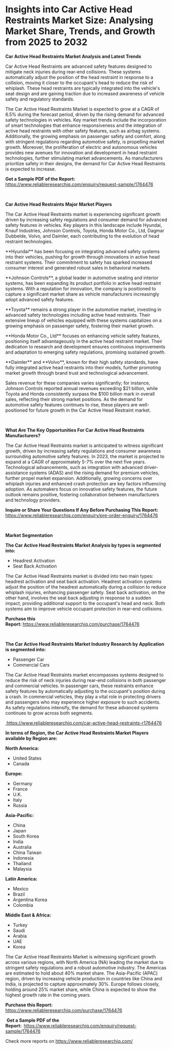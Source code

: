 <p><h1>Insights into Car Active Head Restraints Market Size: Analysing Market Share, Trends, and Growth from 2025 to 2032</h1></p><p><strong>Car Active Head Restraints Market Analysis and Latest Trends</strong></p>
<p><p>Car Active Head Restraints are advanced safety features designed to mitigate neck injuries during rear-end collisions. These systems automatically adjust the position of the head restraint in response to a collision, moving it closer to the occupant's head to reduce the risk of whiplash. These head restraints are typically integrated into the vehicle's seat design and are gaining traction due to increased awareness of vehicle safety and regulatory standards.</p><p>The Car Active Head Restraints Market is expected to grow at a CAGR of 6.5% during the forecast period, driven by the rising demand for advanced safety technologies in vehicles. Key market trends include the incorporation of smart technologies that enhance responsiveness and the integration of active head restraints with other safety features, such as airbag systems. Additionally, the growing emphasis on passenger safety and comfort, along with stringent regulations regarding automotive safety, is propelling market growth. Moreover, the proliferation of electric and autonomous vehicles provides new avenues for innovation and development in head restraint technologies, further stimulating market advancements. As manufacturers prioritize safety in their designs, the demand for Car Active Head Restraints is expected to increase.</p></p>
<p><strong>Get a Sample PDF of the Report:&nbsp;</strong> <a href="https://www.reliableresearchiq.com/enquiry/request-sample/1764476?utm_campaign=3384&utm_medium=2&utm_source=Github&utm_content=ia&utm_term=31032025&utm_id=car-active-head-restraints">https://www.reliableresearchiq.com/enquiry/request-sample/1764476</a></p>
<p>&nbsp;</p>
<p><strong>Car Active Head Restraints Major Market Players</strong></p>
<p><p>The Car Active Head Restraints market is experiencing significant growth driven by increasing safety regulations and consumer demand for advanced safety features in vehicles. Key players in this landscape include Hyundai, Knauf Industries, Johnson Controls, Toyota, Honda Motor Co., Ltd, Dagmar Dubbelde, Volvo, and Daimler, each contributing to the evolution of head restraint technologies.</p><p>**Hyundai** has been focusing on integrating advanced safety systems into their vehicles, pushing for growth through innovations in active head restraint systems. Their commitment to safety has sparked increased consumer interest and generated robust sales in behavioral markets.</p><p>**Johnson Controls**, a global leader in automotive seating and interior systems, has been expanding its product portfolio in active head restraint systems. With a reputation for innovation, the company is positioned to capture a significant market share as vehicle manufacturers increasingly adopt advanced safety features.</p><p>**Toyota** remains a strong player in the automotive market, investing in advanced safety technologies including active head restraints. Their extensive lineup of vehicles equipped with these systems capitalizes on a growing emphasis on passenger safety, fostering their market growth.</p><p>**Honda Motor Co., Ltd** focuses on enhancing vehicle safety features, positioning itself advantageously in the active head restraint market. Their dedication to research and development ensures continuous improvements and adaptation to emerging safety regulations, promising sustained growth.</p><p>**Daimler** and **Volvo**, known for their high safety standards, have fully integrated active head restraints into their models, further promoting market growth through brand trust and technological advancement.</p><p>Sales revenue for these companies varies significantly; for instance, Johnson Controls reported annual revenues exceeding $21 billion, while Toyota and Honda consistently surpass the $100 billion mark in overall sales, reflecting their strong market positions. As the demand for automotive safety features continues to rise, these players are well-positioned for future growth in the Car Active Head Restraint market.</p></p>
<p>&nbsp;</p>
<p><strong>What Are The Key Opportunities For Car Active Head Restraints Manufacturers?</strong></p>
<p><p>The Car Active Head Restraints market is anticipated to witness significant growth, driven by increasing safety regulations and consumer awareness surrounding automotive safety features. In 2023, the market is projected to expand at a CAGR of approximately 5-7% over the next five years. Technological advancements, such as integration with advanced driver-assistance systems (ADAS) and the rising demand for premium vehicles, further propel market expansion. Additionally, growing concerns over whiplash injuries and enhanced crash protection are key factors influencing adoption. As automakers focus on innovative safety features, the future outlook remains positive, fostering collaboration between manufacturers and technology providers.</p></p>
<p><strong>Inquire or Share Your Questions If Any Before Purchasing This Report:</strong> <a href="https://www.reliableresearchiq.com/enquiry/pre-order-enquiry/1764476?utm_campaign=3384&utm_medium=2&utm_source=Github&utm_content=ia&utm_term=31032025&utm_id=car-active-head-restraints">https://www.reliableresearchiq.com/enquiry/pre-order-enquiry/1764476</a></p>
<p>&nbsp;</p>
<p><strong>Market Segmentation</strong></p>
<p><strong>The Car Active Head Restraints Market Analysis by types is segmented into:</strong></p>
<p><ul><li>Headrest Activation</li><li>Seat Back Activation</li></ul></p>
<p><p>The Car Active Head Restraints market is divided into two main types: headrest activation and seat back activation. Headrest activation systems adjust the position of the headrest automatically during a collision to reduce whiplash injuries, enhancing passenger safety. Seat back activation, on the other hand, involves the seat back adjusting in response to a sudden impact, providing additional support to the occupant's head and neck. Both systems aim to improve vehicle occupant protection in rear-end collisions.</p></p>
<p><strong>Purchase this Report:&nbsp;</strong><a href="https://www.reliableresearchiq.com/purchase/1764476?utm_campaign=3384&utm_medium=2&utm_source=Github&utm_content=ia&utm_term=31032025&utm_id=car-active-head-restraints">https://www.reliableresearchiq.com/purchase/1764476</a></p>
<p>&nbsp;</p>
<p><strong>The Car Active Head Restraints Market Industry Research by Application is segmented into:</strong></p>
<p><ul><li>Passenger Car</li><li>Commercial Cars</li></ul></p>
<p><p>The Car Active Head Restraints market encompasses systems designed to reduce the risk of neck injuries during rear-end collisions in both passenger and commercial vehicles. In passenger cars, these restraints enhance safety features by automatically adjusting to the occupant's position during a crash. In commercial vehicles, they play a vital role in protecting drivers and passengers who may experience higher exposure to such accidents. As safety regulations intensify, the demand for these advanced systems continues to grow across both segments.</p></p>
<p><a href="https://www.reliableresearchiq.com/car-active-head-restraints-r1764476?utm_campaign=3384&utm_medium=2&utm_source=Github&utm_content=ia&utm_term=31032025&utm_id=car-active-head-restraints">&nbsp;https://www.reliableresearchiq.com/car-active-head-restraints-r1764476</a></p>
<p><strong>In terms of Region, the Car Active Head Restraints Market Players available by Region are:</strong></p>
<p>
    <p> <strong> North America: </strong>
        <ul>
            <li>United States</li>
            <li>Canada</li>
        </ul>
        </p> 
    <p> <strong> Europe: </strong>
        <ul>
            <li>Germany</li>
            <li>France</li>
            <li>U.K.</li>
            <li>Italy</li>
            <li>Russia</li>
        </ul>
        </p> 
    <p> <strong> Asia-Pacific: </strong>
        <ul>
            <li>China</li>
            <li>Japan</li>
            <li>South Korea</li>
            <li>India</li>
            <li>Australia</li>
            <li>China Taiwan</li>
            <li>Indonesia</li>
            <li>Thailand</li>
            <li>Malaysia</li>
        </ul>
        </p> 
    <p> <strong> Latin America: </strong>
        <ul>
            <li>Mexico</li>
            <li>Brazil</li>
            <li>Argentina Korea</li>
            <li>Colombia</li>
        </ul>
        </p> 
    <p> <strong> Middle East & Africa: </strong>
        <ul>
            <li>Turkey</li>
            <li>Saudi</li>
            <li>Arabia</li>
            <li>UAE</li>
            <li>Korea</li>
        </ul>
    </p>
    </p>
<p><p>The Car Active Head Restraints Market is witnessing significant growth across various regions, with North America (NA) leading the market due to stringent safety regulations and a robust automotive industry. The Americas are estimated to hold about 40% market share. The Asia-Pacific (APAC) region, driven by increasing vehicle production in countries like China and India, is projected to capture approximately 30%. Europe follows closely, holding around 25% market share, while China is expected to show the highest growth rate in the coming years.</p></p>
<p><strong>Purchase this Report: </strong><a href="https://www.reliableresearchiq.com/purchase/1764476?utm_campaign=3384&utm_medium=2&utm_source=Github&utm_content=ia&utm_term=31032025&utm_id=car-active-head-restraints">https://www.reliableresearchiq.com/purchase/1764476</a></p>
<p>&nbsp;<strong>Get a Sample PDF of the Report:&nbsp;&nbsp;</strong><a href="https://www.reliableresearchiq.com/enquiry/request-sample/1764476?utm_campaign=3384&utm_medium=2&utm_source=Github&utm_content=ia&utm_term=31032025&utm_id=car-active-head-restraints">https://www.reliableresearchiq.com/enquiry/request-sample/1764476</a></p>
<p><strong></strong></p>
<p>Check more reports on <a href="https://www.reliableresearchiq.com/?utm_campaign=3384&utm_medium=2&utm_source=Github&utm_content=ia&utm_term=31032025&utm_id=car-active-head-restraints">https://www.reliableresearchiq.com/</a></p>